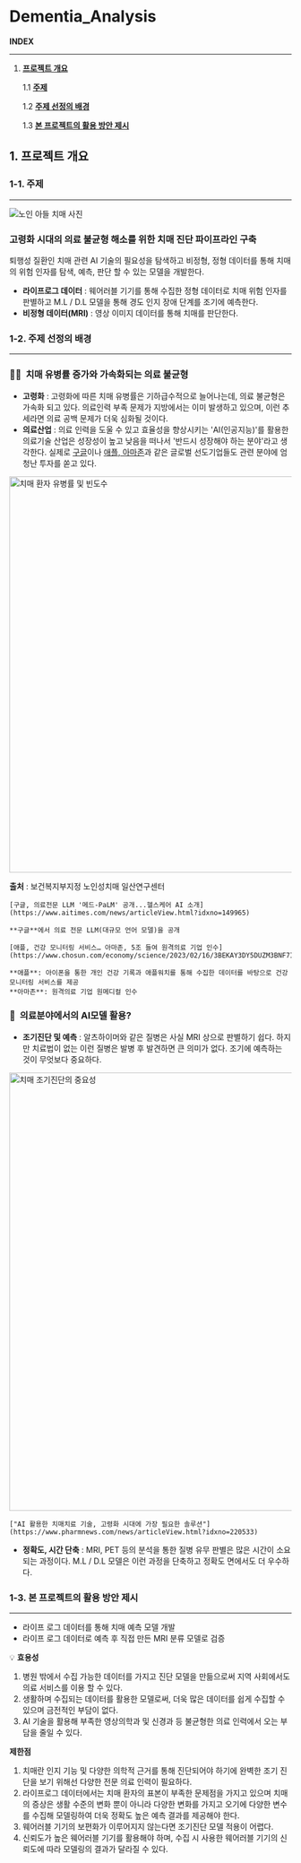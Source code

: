 # Dementia_Analysis

**INDEX**

---
1. [**프로젝트 개요**](#1-프로젝트-개요)

    1.1 [**주제**](#1.1-주제)


    1.2 [**주제 선정의 배경**](#1.2-주제-선정의-배경)

    1.3 [**본 프로젝트의 활용 방안 제시**](#1.3-본-프로젝트의-활용-방안-제시)

## 1. 프로젝트 개요 <a name="1-프로젝트-개요"></a>

### 1-1. **주제** <a name="1.1-주제"></a>


---
![노인 아들 치매 사진](https://github.com/yonghyeun/Dementia_Analysis/assets/123540354/7a6244d2-e169-4f2b-9a07-098a7f23bfde)



### **고령화 시대의 의료 불균형 해소를 위한 치매 진단 파이프라인 구축**


 퇴행성 질환인 치매 관련 AI 기술의 필요성을 탐색하고 비정형, 정형 데이터를 통해 치매의 위험 인자를 탐색, 예측, 판단 할 수 있는 모델을 개발한다.

- **라이프로그 데이터** : 웨어러블 기기를 통해 수집한 정형 데이터로 치매 위험 인자를 판별하고 M.L / D.L 모델을 통해 경도 인지 장애 단계를 조기에 예측한다.
- **비정형 데이터(MRI)** : 영상 이미지 데이터를 통해 치매를 판단한다.

### 1-2. **주제 선정의 배경** <a name="1.2-주제-선정의-배경"></a>

---

### 👵🏼  치매 유병률 증가와 가속화되는 **의료 불균형**
- **고령화** : 고령화에 따른 치매 유병률은 기하급수적으로 늘어나는데, 의료 불균형은 가속화 되고 있다. 의료인력 부족 문제가 지방에서는 이미 발생하고 있으며, 이런 추세라면 의료 공백 문제가 더욱 심화될 것이다.
- **의료산업** : 의료 인력을 도울 수 있고 효율성을 향상시키는 'AI(인공지능)'를 활용한 의료기술 산업은 성장성이 높고 낮음을 떠나서 '반드시 성장해야 하는 분야'라고 생각한다. 실제로 [구글](https://www.aitimes.com/news/articleView.html?idxno=149965)이나 [애플, 아마존](https://www.chosun.com/economy/science/2023/02/16/3BEKAY3DY5DUZM3BNF7INVAGWI/)과 같은 글로벌 선도기업들도 관련 분야에 엄청난 투자를 쏟고 있다.

<img width="707" alt="치매 환자 유병률 및 빈도수" src="https://github.com/yonghyeun/Dementia_Analysis/assets/123540354/30ea02da-9082-4cdb-97b4-00b1b2b996ca">

**출처** : 보건복지부지정 노인성치매 일산연구센터
    
    [구글, 의료전문 LLM '메드-PaLM' 공개...헬스케어 AI 소개](https://www.aitimes.com/news/articleView.html?idxno=149965)
    
    **구글**에서 의료 전문 LLM(대규모 언어 모델)을 공개
    
    [애플, 건강 모니터링 서비스… 아마존, 5조 들여 원격의료 기업 인수](https://www.chosun.com/economy/science/2023/02/16/3BEKAY3DY5DUZM3BNF7INVAGWI/)
    
    **애플**: 아이폰을 통한 개인 건강 기록과 애플워치를 통해 수집한 데이터를 바탕으로 건강 모니터링 서비스를 제공
    **아마존**: 원격의료 기업 원메디컬 인수 
    

### 🏥  **의료분야에서의 AI모델 활용?**

- **조기진단 및 예측** : 알츠하이머와 같은 질병은 사실 MRI 상으로 판별하기 쉽다. 하지만 치료법이 없는 이런 질병은 발병 후 발견하면 큰 의미가 없다. 조기에 예측하는 것이 무엇보다 중요하다.
    
<img width="782" alt="치매 조기진단의 중요성" src="https://github.com/yonghyeun/Dementia_Analysis/assets/123540354/ae4d6365-aac5-4a04-941b-9e635db0b97e">

    
    ["AI 활용한 치매치료 기술, 고령화 시대에 가장 필요한 솔루션"](https://www.pharmnews.com/news/articleView.html?idxno=220533)
    
- **정확도, 시간 단축** : MRI, PET 등의 분석을 통한 질병 유무 판별은 많은 시간이 소요되는 과정이다. M.L / D.L 모델은 이런 과정을 단축하고 정확도 면에서도 더 우수하다.

### 1-3. 본 프로젝트의 활용 방안 제시 <a name="1.3-본-프로젝트의-활용-방안-제시"></a>

---

- 라이프 로그 데이터를 통해 치매 예측 모델 개발
- 라이프 로그 데이터로 예측 후 직접 만든 MRI 분류 모델로 검증


💡 **효용성**

1.  병원 밖에서 수집 가능한 데이터를 가지고 진단 모델을 만듦으로써 지역 사회에서도 의료 서비스를 이용 할 수 있다.
2.  생활하며 수집되는 데이터를 활용한 모델로써, 더욱 많은 데이터를 쉽게 수집할 수 있으며 금전적인 부담이 없다.  
3.  AI 기술을 활용해 부족한 영상의학과 및 신경과 등 불균형한 의료 인력에서 오는 부담을 줄일 수 있다.

**제한점** 

1.  치매란 인지 기능 및 다양한 의학적 근거를 통해 진단되어야 하기에 완벽한 조기 진단을 보기 위해선 다양한 전문 의료 인력이 필요하다.
2.  라이프로그 데이터에서는 치매 환자의 표본이 부족한 문제점을 가지고 있으며 치매의 증상은 생활 수준의 변화 뿐이 아니라 다양한 변화를 가지고 오기에 다양한 변수를 수집해 모델링하여 더욱 정확도 높은 예측 결과를 제공해야 한다.
3.  웨어러블 기기의 보편화가 이루어지지 않는다면 조기진단 모델 적용이 어렵다.
4.  신뢰도가 높은 웨어러블 기기를 활용해야 하며, 수집 시 사용한 웨어러블 기기의 신뢰도에 따라 모델링의 결과가 달라질 수 있다.

